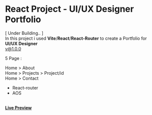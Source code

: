 # React Project - UI/UX Designer Portfolio

[ Under Building.. ]<br/>
In this project i used <b>Vite</b>/<b>React</b>/<b>React-Router</b> to create a Portfolio for <b>UI/UX Designer</b> <br/>
v@1.0.0

5 Page :<br/>

Home > About<br/>
Home > Projects > Project/id<br/>
Home > Contact<br/>

- React-router
- AOS
<br/>
<b><a target="_blank" href="https://designer-port.netlify.app/">Live Preview</a></b>
